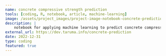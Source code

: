 ```yaml
---
name: concrete compressive strength prediction
tools: [coding, R, notebook, article, machine-learning]
image: /assets/project_images/project-image-notebook-concrete-prediction.png
description: |
    notebook for applying machine learning to predict concrete compressive strength using linear regression, random forest, and neural networks.
external_url: https://dev.taruma.info/concrete-prediction
date: 2022-12-31
type: coding
featured: true
---
```

